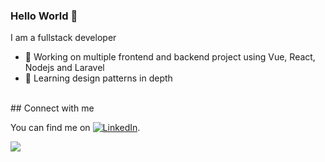 ### Hello World 👋
I am a fullstack developer
- 🔭 Working on multiple frontend and backend project using Vue, React, Nodejs and Laravel
- 🌱 Learning design patterns in depth
<br>
## Connect with me
<!-- Actual text -->

You can find me on [![LinkedIn][1.2]][1].

<!-- Icons -->

[1.2]: https://raw.githubusercontent.com/MartinHeinz/MartinHeinz/master/linkedin-3-16.png (LinkedIn)

<!-- Links to your social media accounts -->

[1]: https://www.linkedin.com/in/najam-us-saqib/

<img align="center" src="https://github-readme-stats.vercel.app/api/<CARD_TYPE>/?username=<USERNAME>&theme=<THEME_NAME>" />
